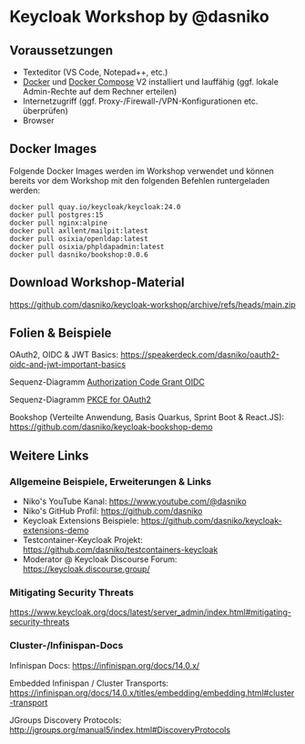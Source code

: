 # Keycloak Workshop by @dasniko

## Voraussetzungen

* Texteditor (VS Code, Notepad++, etc.)
* [Docker](https://www.docker.com/) und [Docker Compose](https://docs.docker.com/compose/) V2 installiert und lauffähig (ggf. lokale Admin-Rechte auf dem Rechner erteilen)
* Internetzugriff (ggf. Proxy-/Firewall-/VPN-Konfigurationen etc. überprüfen)
* Browser

## Docker Images

Folgende Docker Images werden im Workshop verwendet und können bereits vor dem Workshop mit den folgenden Befehlen runtergeladen werden:

```
docker pull quay.io/keycloak/keycloak:24.0
docker pull postgres:15
docker pull nginx:alpine
docker pull axllent/mailpit:latest
docker pull osixia/openldap:latest
docker pull osixia/phpldapadmin:latest
docker pull dasniko/bookshop:0.0.6
```

## Download Workshop-Material

https://github.com/dasniko/keycloak-workshop/archive/refs/heads/main.zip

## Folien & Beispiele

OAuth2, OIDC & JWT Basics:
https://speakerdeck.com/dasniko/oauth2-oidc-and-jwt-important-basics

Sequenz-Diagramm [Authorization Code Grant OIDC](Seq_Authorization_Code_Grant_OIDC.pdf)

Sequenz-Diagramm [PKCE for OAuth2](Seq_PKCE_for_OAuth2.pdf)

Bookshop (Verteilte Anwendung, Basis Quarkus, Sprint Boot & React.JS):
https://github.com/dasniko/keycloak-bookshop-demo

## Weitere Links

### Allgemeine Beispiele, Erweiterungen & Links

* Niko's YouTube Kanal:
https://www.youtube.com/@dasniko
* Niko's GitHub Profil:
https://github.com/dasniko
* Keycloak Extensions Beispiele:
https://github.com/dasniko/keycloak-extensions-demo
* Testcontainer-Keycloak Projekt:
https://github.com/dasniko/testcontainers-keycloak
* Moderator @ Keycloak Discourse Forum:
https://keycloak.discourse.group/

### Mitigating Security Threats

https://www.keycloak.org/docs/latest/server_admin/index.html#mitigating-security-threats

### Cluster-/Infinispan-Docs

Infinispan Docs:
https://infinispan.org/docs/14.0.x/

Embedded Infinispan / Cluster Transports:
https://infinispan.org/docs/14.0.x/titles/embedding/embedding.html#cluster-transport

JGroups Discovery Protocols:
http://jgroups.org/manual5/index.html#DiscoveryProtocols
